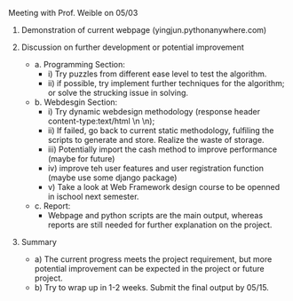 Meeting with Prof. Weible on 05/03

1. Demonstration of current webpage (yingjun.pythonanywhere.com) 
2. Discussion on further development or potential improvement
	- a. Programming Section:
		- i) Try puzzles from different ease level to test the algorithm.
		- ii) if possible, try implement further techniques for the algorithm; or solve the strucking issue in solving.
	- b. Webdesgin Section:
		- i) Try dynamic webdesign methodology (response header content-type:text/html \n \n);
		- ii) If failed, go back to current static methodology, fulfiling the scripts to generate and store. Realize the waste of storage.  
		- iii) Potentially import the cash method to improve performance (maybe for future)
		- iv) improve teh user features and user registration function (maybe use some django package)
		- v) Take a look at Web Framework design course to be openned in ischool next semester.
	- c. Report:
		- Webpage and python scripts are the main output, whereas reports are still needed for further explanation on the project.

3. Summary
	- a) The current progress meets the project requirement, but more potential improvement can be expected in the project or future project.
	- b) Try to wrap up in 1-2 weeks. Submit the final output by 05/15.




